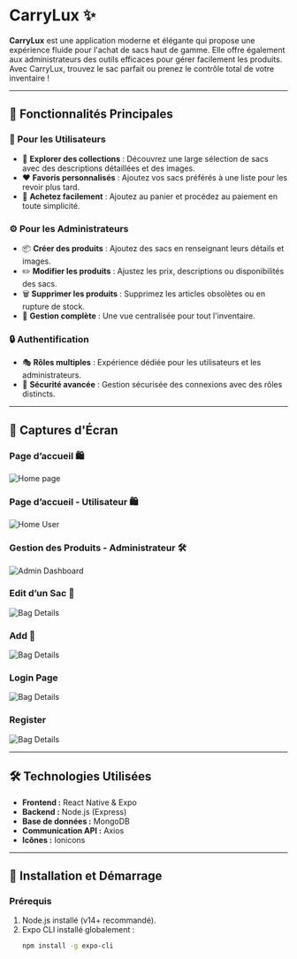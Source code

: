# CarryLux ✨

**CarryLux** est une application moderne et élégante qui propose une expérience fluide pour l'achat de sacs haut de gamme. Elle offre également aux administrateurs des outils efficaces pour gérer facilement les produits. Avec CarryLux, trouvez le sac parfait ou prenez le contrôle total de votre inventaire !

---

## 🚀 Fonctionnalités Principales

### 🎯 Pour les Utilisateurs
- 👜 **Explorer des collections** : Découvrez une large sélection de sacs avec des descriptions détaillées et des images.
- ❤️ **Favoris personnalisés** : Ajoutez vos sacs préférés à une liste pour les revoir plus tard.
- 🛒 **Achetez facilement** : Ajoutez au panier et procédez au paiement en toute simplicité.

### ⚙️ Pour les Administrateurs
- 📦 **Créer des produits** : Ajoutez des sacs en renseignant leurs détails et images.
- ✏️ **Modifier les produits** : Ajustez les prix, descriptions ou disponibilités des sacs.
- 🗑️ **Supprimer les produits** : Supprimez les articles obsolètes ou en rupture de stock.
- 🧰 **Gestion complète** : Une vue centralisée pour tout l'inventaire.

### 🔒 Authentification
- 🎭 **Rôles multiples** : Expérience dédiée pour les utilisateurs et les administrateurs.
- 🔐 **Sécurité avancée** : Gestion sécurisée des connexions avec des rôles distincts.

---

## 📸 Captures d'Écran

### Page d’accueil  🛍️
![Home page](images/Index.jpeg)

### Page d’accueil - Utilisateur 🛍️
![Home User](images/Home_User.jpeg)


### Gestion des Produits - Administrateur 🛠️
![Admin Dashboard](images/Admin_Page.jpeg)

### Edit d’un Sac 👜
![Bag Details](images/Edit.jpeg)

### Add 👜
![Bag Details](images/Add.jpeg)

### Login Page 
![Bag Details](images/Login.jpeg)

### Register
![Bag Details](images/Register.jpeg)


---

## 🛠️ Technologies Utilisées

- **Frontend :** React Native & Expo
- **Backend :** Node.js (Express)
- **Base de données :** MongoDB
- **Communication API :** Axios
- **Icônes :** Ionicons

---

## 🌟 Installation et Démarrage

### Prérequis
1. Node.js installé (v14+ recommandé).
2. Expo CLI installé globalement :
   ```bash
   npm install -g expo-cli
